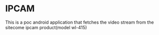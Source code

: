 # IPCAM
This is a poc android application that fetches the video stream from the sitecome ipcam product(model wl-415)
